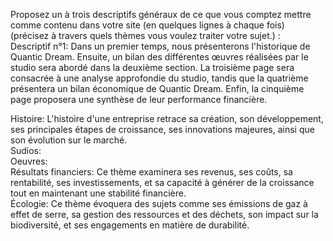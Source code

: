 Proposez un à trois descriptifs généraux de ce que vous comptez mettre comme contenu dans votre site (en quelques lignes à chaque fois) (précisez à travers quels thèmes vous voulez traiter votre sujet.) :  
Descriptif n°1: Dans un premier temps, nous présenterons l'historique de Quantic Dream. Ensuite, un bilan des différentes œuvres réalisées par le studio sera abordé dans la deuxième section. La troisième page sera consacrée à une analyse approfondie du studio, tandis que la quatrième présentera un bilan économique de Quantic Dream. Enfin, la cinquième page proposera une synthèse de leur performance financière.  

Histoire: L'histoire d'une entreprise retrace sa création, son développement, ses principales étapes de croissance, ses innovations majeures, ainsi que son évolution sur le marché.  
Sudios:  
Oeuvres:   
Résultats financiers: Ce thème examinera ses revenus, ses coûts, sa rentabilité, ses investissements, et sa capacité à générer de la croissance tout en maintenant une stabilité financière.  
Écologie: Ce thème évoquera des sujets comme ses émissions de gaz à effet de serre, sa gestion des ressources et des déchets, son impact sur la biodiversité, et ses engagements en matière de durabilité.  
